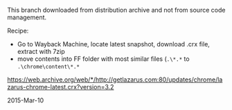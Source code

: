 This branch downloaded from distribution archive and not from source code management.

Recipe: 

* Go to Wayback Machine, locate latest snapshot, download .crx file, extract with 7zip
* move contents into FF folder with most similar files (`.\*.*` to `.\chrome\content\*.*`


https://web.archive.org/web/*/http://getlazarus.com:80/updates/chrome/lazarus-chrome-latest.crx?version=3.2

2015-Mar-10



